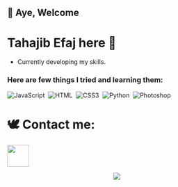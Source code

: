 ## 👋 Aye, Welcome
# Tahajib Efaj here 🌱

- Currently developing my skills.

### Here are few things I tried and learning them:


![JavaScript](https://img.shields.io/badge/-JavaScript-6a5b89?style=for-the-badge&logo=javascript)&nbsp;
![HTML](https://img.shields.io/badge/-HTML-6a5b89?style=for-the-badge&logo=HTML5)&nbsp;
![CSS3](https://img.shields.io/badge/css3-6a5b89.svg?style=for-the-badge&logo=css3&logoColor=white)&nbsp;
![Python](https://img.shields.io/badge/python-6a5b89.svg?style=for-the-badge&logo=python&logoColor=white)&nbsp;
![Photoshop](https://img.shields.io/badge/-Photoshop-6a5b89?style=for-the-badge&logo=adobe-photoshop)&nbsp;


# 🕊️ Contact me:

<a href="mailto:imtahajib@gmail.com"><img height="50px" src="https://www.freepnglogos.com/uploads/email-png/blue-email-box-circle-png-transparent-icon-2.png" /></a>

<div align="center"><img src="https://e0.pxfuel.com/wallpapers/509/481/desktop-wallpaper-evolution-of-naruto-s-smile-boruto-naruto-smiling-thumbnail.jpg"></div>
